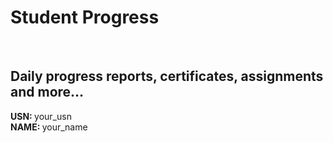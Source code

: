 # Student Progress
<br>

## Daily progress reports, certificates, assignments and more...

<b> USN: </b> your_usn    <br>
<b> NAME: </b>  your_name
